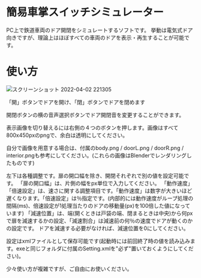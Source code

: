 # 簡易車掌スイッチシミュレーター
PC上で鉄道車両のドア開閉をシミュレートするソフトです。
挙動は電気式ドア向きですが、理論上はほぼすべての車両のドアを表示・再生することが可能です。

# 使い方
![スクリーンショット 2022-04-02 221305](https://user-images.githubusercontent.com/76420242/161384922-af193813-73a9-4404-b37b-68c5f8795d5f.png)

「開」ボタンでドアを開け、「閉」ボタンでドアを閉めます

開閉ボタンの横の音声選択ボタンでドア開閉音を変更することができます。

表示画像を切り替えるには右側の４つのボタンを押します。画像はすべて800x450pxのpngで、余白は透明にしてください。

自分で画像を用意する場合は、付属のbody.png / doorL.png / doorR.png / interior.pngも参考にしてください。(これらの画像はBlenderでレンダリングしたものです)

左下は各種調整です。扉の開口幅を除き、開閉それぞれで別の値を設定可能です。
「扉の開口幅」は、片側の幅をpx単位で入力してください。
「動作速度」「倍速設定」は、速さに関する調整項目です。「動作速度」は数字が大きいほど遅くなります。「倍速設定」は％指定です。(内部的には動作速度がループ処理の間隔(ms)、倍速設定が1処理当たりのドアの移動量(px)を100倍した値になっています)
「減速位置」は、端(開くときは戸袋の端、閉まるときは中央)から何pxで扉を減速するかの設定、「減速割合」は減速前の何％の速度でドアが動くのかの設定です。
ドアを減速する必要がなければ、減速位置を0にしてください。

設定はxmlファイルとして保存可能です(起動時には前回終了時の値を読み込みます。exeと同じフォルダに付属のSetting.xmlを"必ず"置いておくようにしてください)。

少々使い方が複雑ですが、ご自由にお使いください。


